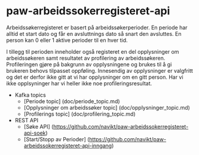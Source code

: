 # paw-arbeidssokerregisteret-api

Arbeidssøkerregisteret er basert på arbeidssøkerperioder. En periode har alltid et start dato og får en avsluttnings dato så snart den avsluttes. En person kan 0 eller 1 aktive perioder til en hver tid. 

I tillegg til perioden inneholder også registeret en del opplysninger om arbeidssøkeren samt resultatet av profilering av arbeidssøkeren. Profileringen gjøre på bakgrunn av opplysningene og brukes til å gi brukeren behovs tilpasset oppføling. Innesendig av opplysninger er valgfritt og det er derfor ikke gitt at vi har opplysninger om en gitt person. Har vi ikke opplsyninger har vi heller ikke noe profileringsresultat. 

* Kafka topics
  * [Periode topic] (doc/periode_topic.md)
  * [Opplysninger om arbeidssøker topic] (doc/opplysninger_topic.md)
  * [Profilerings topic] (doc/profilering_topic.md)
* REST API
  * [Søke API] (https://github.com/navikt/paw-arbeidssokerregisteret-api-soek)
  * [Start/Stopp av Perioder] (https://github.com/navikt/paw-arbeidssokerregisteret-api-inngang)
  
